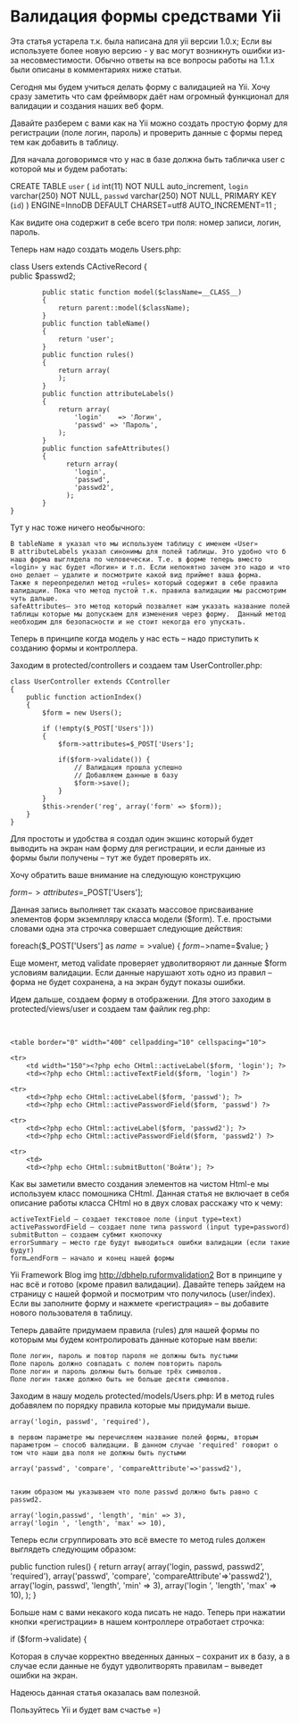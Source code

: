 # Валидация формы средствами Yii

Эта статья устарела т.к. была написана для yii версии 1.0.х; Если вы используете более новую версию - у вас могут возникнуть ошибки из-за несовместимости. Обычно ответы на все вопросы работы на 1.1.х были описаны в комментариях ниже статьи. 

Сегодня мы будем учиться делать форму с валидацией на Yii. Хочу сразу заметить что сам фреймворк даёт нам огромный функционал для валидации и создания наших веб форм.

Давайте разберем с вами как на Yii можно создать простую форму для регистрации (поле логин, пароль) и проверить данные с формы перед тем как добавить в таблицу.


Для начала договоримся что у нас в базе должна быть табличка user с которой мы и будем работать:

CREATE TABLE `user` (
  `id` int(11) NOT NULL auto_increment,
  `login` varchar(250) NOT NULL,
  `passwd` varchar(250) NOT NULL,
  PRIMARY KEY  (`id`)
) ENGINE=InnoDB  DEFAULT CHARSET=utf8 AUTO_INCREMENT=11 ;

Как видите она содержит в себе всего три поля: номер записи, логин, пароль.

Теперь нам надо создать модель Users.php:

class Users extends CActiveRecord
    {        
        public $passwd2;
            
            public static function model($className=__CLASS__)
            {
                return parent::model($className);
            }
            public function tableName()
            {
                return 'user';
            }
            public function rules()
            {
                return array(
                );
            }
            public function attributeLabels()
            {
                return array(
                    'login'    => 'Логин',
                    'passwd' => 'Пароль',
                );
            }    
            public function safeAttributes()
            {
                  return array(
                    'login',
                    'passwd',
                    'passwd2',
                  );
            }
    }



Тут у нас тоже ничего необычного:

    В tableName я указал что мы используем таблицу с именем «User»
    В attributeLabels указал синонимы для полей таблицы. Это удобно что б наша форма выглядела по человечески. Т.е. в форме теперь вместо «login» у нас будет «Логин» и т.п. Если непонятно зачем это надо и что оно делает – удалите и посмотрите какой вид приймет ваша форма.
    Также я переопределил метод «rules» который содержит в себе правила валидации. Пока что метод пустой т.к. правила валидации мы рассмотрим чуть дальше.
    safeAttributes– это метод который позваляет нам указать название полей таблицы которые мы допускаем для изменения через форму.  Данный метод необходим для безопасности и не стоит некогда его упускать.

Теперь в принципе когда модель у нас есть – надо приступить к созданию формы и контроллера.

Заходим в protected/controllers и создаем там UserController.php:


    class UserController extends CController
    {
        public function actionIndex()
        {
            $form = new Users();
            
            if (!empty($_POST['Users'])) 
            {
                $form->attributes=$_POST['Users'];
                
                if($form->validate()) {
                    // Валидация прошла успешно
                    // Добавляем данные в базу
                    $form->save();
                }
            }
            $this->render('reg', array('form' => $form));
        }
    }

Для простоты и удобства я создал один экшинс который будет выводить на экран нам форму для регистрации, и если данные из формы были получены – тут же будет проверять их.

Хочу обратить ваше внимание на следующую конструкцию

$form->attributes=$_POST['Users'];

Данная запись выполняет так сказать массовое присваивание элементов форм экземпляру класса модели ($form). Т.е. простыми словами одна эта строчка совершает следующие действия:

foreach($_POST['Users'] as $name=>$value)
{
   $form ->$name=$value;
}

Еще момент, метод validate проверяет удволитворяют ли данные $form условиям валидации. Если данные нарушают хоть одно из правил – форма не будет сохранена, а на экран будут показы ошибки.

Идем дальше, создаем форму в отображении. Для этого заходим в protected/views/user и создаем там файлик reg.php:

<?php echo CHtml::form(); ?>
<?php echo CHtml::errorSummary($form); ?><br>

    <table border="0" width="400" cellpadding="10" cellspacing="10">
    
    <tr>
        <td width="150"><?php echo CHtml::activeLabel($form, 'login'); ?>
        <td><?php echo CHtml::activeTextField($form, 'login') ?>
        
    <tr>
        <td><?php echo CHtml::activeLabel($form, 'passwd'); ?>        
        <td><?php echo CHtml::activePasswordField($form, 'passwd') ?>
        
    <tr>
        <td><?php echo CHtml::activeLabel($form, 'passwd2'); ?>
        <td><?php echo CHtml::activePasswordField($form, 'passwd2') ?>
        
    <tr>
        <td>
        <td><?php echo CHtml::submitButton('Войти'); ?>
    
<?php echo CHtml::endForm(); ?>

Как вы заметили вместо создания элементов на чистом Html-е мы используем класс помошника CHtml. Данная статья не включает в себя описание работы класса CHtml но в двух словах расскажу что к чему:

    activeTextField – создает текстовое поле (input type=text)
    activePasswordField – создает поле типа password (input type=password)
    submitButton – создаем субмит кнопочку
    errorSummary – место где будут выводиться ошибки валидации (если такие будут)
    form…endForm – начало и конец нашей формы

Yii Framework Blog img http://dbhelp.ruformvalidation2 Вот в принципе у нас всё и готово (кроме правил валидации). Давайте теперь зайдем на страницу с нашей формой и посмотрим что получилось (user/index). Если вы заполните форму и нажмете «регистрация» – вы добавите нового пользователя в таблицу.

Теперь давайте придумаем правила (rules) для нашей формы по которым мы будем контролировать данные которые нам ввели:

    Поле логин, пароль и повтор пароля не должны быть пустыми
    Поле пароль должно совпадать с полем повторить пароль
    Поле логин и пароль должны быть больше трёх символов.
    Поле логин также должно быть не больше десяти символов.

Заходим в нашу модель protected/models/Users.php:
И в метод rules добавялем по порядку правила которые мы придумали выше.

    array('login, passwd', 'required'),

    в первом параметре мы перечисляем название полей формы, вторым параметром – способ валидации. В данном случае 'required' говорит о том что наши два поля не должны быть пустыми

    array('passwd', 'compare', 'compareAttribute'=>'passwd2'),


    таким образом мы указываем что поле passwd должно быть равно с passwd2.

    array('login,passwd', 'length', 'min' => 3),
    array('login ', 'length', 'max' => 10),


Теперь если сгруппировать это всё вместе то метод rules должен выглядеть следующим образом:

public function rules()
{
    return array(
        array('login, passwd, passwd2', 'required'),
        array('passwd', 'compare', 'compareAttribute'=>'passwd2'),
        array('login, passwd', 'length', 'min' => 3),
        array('login ', 'length', 'max' => 10),
    );
}

Больше нам с вами некакого кода писать не надо. Теперь при нажатии кнопки «регистрации» в нашем контроллере отработает строчка:

if ($form->validate) {

Которая в случае корректно введенных данных – сохранит их в базу, а в случае если данные не будут удволитворять правилам  – выведет ошибки на экран.

Надеюсь данная статья оказалась вам полезной.

Пользуйтесь Yii и будет вам счастье =)
